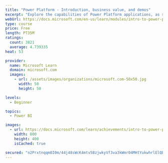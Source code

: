 ```yaml
---
title: "Power Platform - Introduction, business value, and demos"
excerpt: "Explore the capabilities of Power Platform applications, as seen in demonstrations and customer case studies."
webUrl: https://docs.microsoft.com/en-us/learn/modules/intro-to-power-platform-mba/
type: course
price: Free
length: PT35M
ratings:
  count: 3821
  average: 4.739335
heat: 53

provider:
  name: Microsoft Learn
  domain: microsoft.com
  images:
    - url: /assets/images/organizations/microsoft.com-50x50.jpg
      width: 50
      height: 50

levels:
  - Beginner

topics:
  - Power BI

images:
  - url: https://docs.microsoft.com/learn/achievements/intro-to-power-platform-social.png
    width: 800
    height: 400
    isCached: true

secured: "n2Prxtnqqm0I0m/44j48sWcK4mtv5BzjwkyVf3va3kWmr04MHtYukwhrlElQB0P4R/ihup1kGdH2XiDpZzmAYseE1kaz/rU98g7Xi4mvpSMpYUNsSeJcpqYSpdRLcYA31OAHgrtbt7ilfeVHffxrfx/6MYLO9K/TIw3tx9kO5SeIzsrX7xM7ehueYEOe9bSkCDpRIiBsbfnmVUujz3+eA3NwlIHxG+5KSBUx6v5bJj4KENkpn7+zC98n5NVNy0hCDYMORiBGoQq3Fxp8ha3GdfVw1qGBKUMN2I+aTosc9BSnGX+aSuGsV5PreyELHMLnEcoZtANe299bhHb5XG9PjmVW0WGZfdmzryRj+eaQXIh1jeC2mlmBvmRpdLk7R52HryZbQlExbb/MmdYjzjrQ5/I1WZGXHtNo2DkqAzETSBs=;FN3jJZ78B/1azF9RULJDRw=="
---
```


